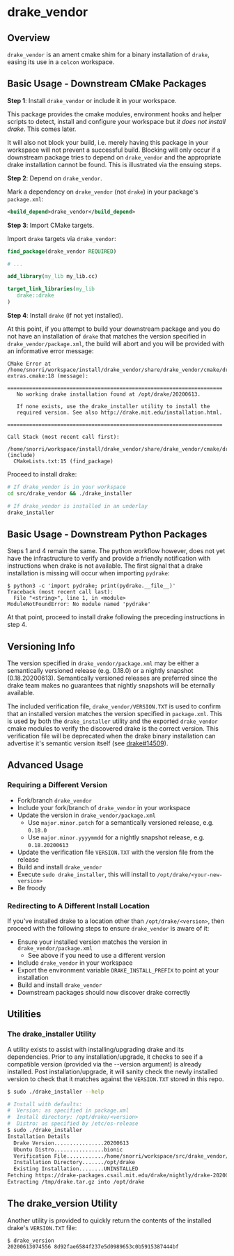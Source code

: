 # drake_vendor

## Overview

`drake_vendor` is an ament cmake shim for a binary installation of `drake`,
easing its use in a `colcon` workspace.

## Basic Usage - Downstream CMake Packages

**Step 1**: Install `drake_vendor` or include it in your workspace.

This package provides the cmake modules,
environment hooks and helper scripts to detect, install and
configure your workspace but *it does not install drake*. This comes
later.

It will also not block your build, i.e. merely having this package in
your workspace will not prevent a successful build. Blocking will only
occur if a downstream package tries to depend on `drake_vendor` and the
appropriate drake installation cannot be found. This is illustrated
via the ensuing steps.

**Step 2**: Depend on `drake_vendor`.

Mark a dependency on `drake_vendor` (not `drake`) in your package's
`package.xml`:

```xml
<build_depend>drake_vendor</build_depend>
```

**Step 3**: Import CMake targets.

Import `drake` targets via `drake_vendor`:

```cmake
find_package(drake_vendor REQUIRED)

# ...

add_library(my_lib my_lib.cc)

target_link_libraries(my_lib
   drake::drake
)
```

**Step 4**: Install `drake` (if not yet installed).

At this point, if you attempt to build your downstream package and
you do not have an installation of `drake` that matches the version
specified in `drake_vendor/package.xml`, the build will abort and you
will be provided with an informative error message:

```
CMake Error at /home/snorri/workspace/install/drake_vendor/share/drake_vendor/cmake/drake-extras.cmake:18 (message):
   =====================================================================
   No working drake installation found at /opt/drake/20200613.
   
   If none exists, use the drake_installer utility to install the
   required version. See also http://drake.mit.edu/installation.html.
   =====================================================================

Call Stack (most recent call first):
  /home/snorri/workspace/install/drake_vendor/share/drake_vendor/cmake/drake_vendorConfig.cmake:38 (include)
  CMakeLists.txt:15 (find_package)
```
Proceed to install drake:

```bash
# If drake_vendor is in your workspace
cd src/drake_vendor && ./drake_installer

# If drake_vendor is installed in an underlay
drake_installer
```

## Basic Usage - Downstream Python Packages

Steps 1 and 4 remain the same. The python workflow however, does not yet have the
infrastructure to verify and provide a friendly notification with instructions
when drake is not available. The first signal that a drake installation is missing
will occur when importing `pydrake`:

```
$ python3 -c 'import pydrake; print(pydrake.__file__)'
Traceback (most recent call last):
  File "<string>", line 1, in <module>
ModuleNotFoundError: No module named 'pydrake'
```

At that point, proceed to install drake following the preceding instructions in step 4.

## Versioning Info

The version specified in `drake_vendor/package.xml`
may be either a semantically versioned release (e.g. 0.18.0) or a nightly snapshot 
(0.18.20200613). Semantically versioned releases are preferred since the drake team makes
no guarantees that nightly snapshots will be eternally available.

The included verification file, `drake_vendor/VERSION.TXT` is used to confirm that an
installed version matches the version specified in `package.xml`. This is used by both
the `drake_installer` utility and the exported `drake_vendor` cmake modules to
verify the discovered drake is the correct version. This verification file will be
deprecated when the drake binary installation can advertise it's semantic version itself
(see [drake#14509](https://github.com/RobotLocomotion/drake/issues/14509)).

## Advanced Usage

### Requiring a Different Version

* Fork/branch `drake_vendor`
* Include your fork/branch of `drake_vendor` in your workspace
* Update the version in `drake_vendor/package.xml`
  * Use `major.minor.patch` for a semantically versioned release, e.g. `0.18.0`
  * Use `major.minor.yyyymmdd` for a nightly snapshot release, e.g. `0.18.20200613`
* Update the verification file `VERSION.TXT` with the version file from the release
* Build and install `drake_vendor`
* Execute `sudo drake_installer`, this will install to `/opt/drake/<your-new-version>`
* Be froody

### Redirecting to A Different Install Location

If you've installed drake to a location other than `/opt/drake/<version>`, then proceed
with the following steps to ensure `drake_vendor` is aware of it:

* Ensure your installed version matches the version in `drake_vendor/package.xml`
  * See above if you need to use a different version
* Include `drake_vendor` in your workspace
* Export the environment variable `DRAKE_INSTALL_PREFIX` to point at your installation
* Build and install `drake_vendor`
* Downstream packages should now discover drake correctly

## Utilities

### The drake_installer Utility

A utility exists to assist with installing/upgrading drake and its dependencies. Prior
to any installation/upgrade, it checks to see if a compatible version (provided via
the --version argument) is already installed. Post installation/upgrade, it will sanity
check the newly installed version to check that it matches against the `VERSION.TXT`
stored in this repo.

```bash
$ sudo ./drake_installer --help

# Install with defaults:
#  Version: as specified in package.xml
#  Install directory: /opt/drake/<version>
#  Distro: as specified by /etc/os-release
$ sudo ./drake_installer
Installation Details
  Drake Version................20200613
  Ubuntu Distro................bionic
  Verification File............/home/snorri/workspace/src/drake_vendor/VERSION.TXT
  Installation Directory......./opt/drake
  Existing Installation........UNINSTALLED
Fetching https://drake-packages.csail.mit.edu/drake/nightly/drake-20200613-bionic.tar.gz and saving to /tmp/drake.tar.gz
Extracting /tmp/drake.tar.gz into /opt/drake
```

## The drake_version Utility

Another utility is provided to quickly return the contents of the installed drake's
`VERSION.TXT` file:

```
$ drake_version
20200613074556 8d92fae6584f237e5d0989653c0b5915387444bf
```
